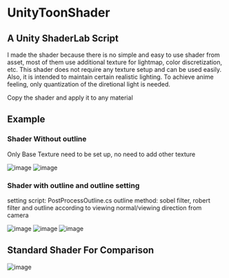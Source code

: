 # UnityToonShader
## A Unity ShaderLab Script

I made the shader because there is no simple and easy to use shader from asset, most of them use additional texture for lightmap, color discretization, etc. 
This shader does not require any texture setup and can be used easily.
Also, it is intended to maintain certain realistic lighting. To achieve anime feeling, only quantization of the diretional light is needed.

Copy the shader and apply it to any material

## Example

### Shader Without outline
Only Base Texture need to be set up, no need to add other texture


![image](https://user-images.githubusercontent.com/39010822/164247330-f904d5f3-f49a-4959-9c44-9a393fcac3b8.png)
![image](https://user-images.githubusercontent.com/39010822/164247612-34859f90-99e0-47e6-b3f6-64dcc1f478d7.png)

### Shader with outline and outline setting

setting script: PostProcessOutline.cs
outline method: sobel filter, robert filter and outline according to viewing normal/viewing direction from camera

![image](https://user-images.githubusercontent.com/39010822/165343631-daf3a570-04df-4e2e-af2c-4c174c950858.png)
![image](https://user-images.githubusercontent.com/39010822/165342974-05cd3871-a858-4dee-a285-1f2136c4f006.png)
![image](https://user-images.githubusercontent.com/39010822/165343055-6155a34b-b745-4e7d-8d7c-d3e324fc85e7.png)





## Standard Shader For Comparison

![image](https://user-images.githubusercontent.com/39010822/164247513-80cb7cdb-7ee0-433f-8bc6-f4afcc3a5e22.png)
